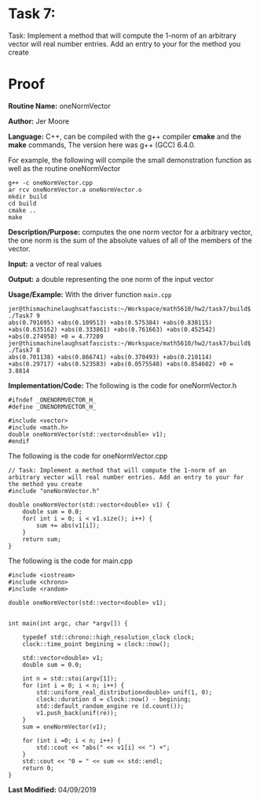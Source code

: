 # Task 7:
Task: Implement a method that will compute the 1-norm of an arbitrary vector will real number entries. Add an entry to your for the method you create
# Proof

**Routine Name:**          oneNormVector

**Author:** Jer Moore

**Language:** C++, can be compiled with the g++ compiler **cmake** and the **make** commands, The version here was g++ (GCC) 6.4.0.

For example, the following will compile the small demonstration function as well as the routine oneNormVector

    g++ -c oneNormVector.cpp
	ar rcv oneNormVector.a oneNormVector.o
	mkdir build
	cd build
	cmake ..
	make



**Description/Purpose:** computes the one norm vector for a arbitrary vector, the one norm is the sum of the absolute values of all of the members of the vector.

**Input:** a vector of real values

**Output:** a double representing the one norm of the input vector

**Usage/Example:** With the driver function `main.cpp`

    jer@thismachinelaughsatfascists:~/Workspace/math5610/hw2/task7/build$ ./Task7 9
    abs(0.791695) +abs(0.109513) +abs(0.575384) +abs(0.838115) +abs(0.635162) +abs(0.333861) +abs(0.761663) +abs(0.452542) +abs(0.274958) +0 = 4.77289
    jer@thismachinelaughsatfascists:~/Workspace/math5610/hw2/task7/build$ ./Task7 8
    abs(0.701138) +abs(0.866741) +abs(0.370493) +abs(0.210114) +abs(0.29717) +abs(0.523583) +abs(0.0575548) +abs(0.854602) +0 = 3.8814

**Implementation/Code:** The following is the code for oneNormVector.h

	#ifndef _ONENORMVECTOR_H_
	#define _ONENORMVECTOR_H_

	#include <vector>
	#include <math.h>
	double oneNormVector(std::vector<double> v1);
	#endif

The following is the code for oneNormVector.cpp

	// Task: Implement a method that will compute the 1-norm of an arbitrary vector will real number entries. Add an entry to your for the method you create
	#include "oneNormVector.h"

	double oneNormVector(std::vector<double> v1) {
		double sum = 0.0;
		for( int i = 0; i < v1.size(); i++) {
			sum += abs(v1[i]);
		}
		return sum;
	}

The following is the code for main.cpp

	#include <iostream>
	#include <chrono>
	#include <random>

	double oneNormVector(std::vector<double> v1);


	int main(int argc, char *argv[]) {

		typedef std::chrono::high_resolution_clock clock;
		clock::time_point begining = clock::now();

		std::vector<double> v1;
		double sum = 0.0;

		int n = std::stoi(argv[1]);
		for (int i = 0; i < n; i++) {
			std::uniform_real_distribution<double> unif(1, 0);
			clock::duration d = clock::now() - begining;
			std::default_random_engine re (d.count());
			v1.push_back(unif(re));
		}
		sum = oneNormVector(v1);

		for (int i =0; i < n; i++) {
			std::cout << "abs(" << v1[i] << ") +";
		}
		std::cout << "0 = " << sum << std::endl;
		return 0;
	}

**Last Modified:** 04/09/2019
